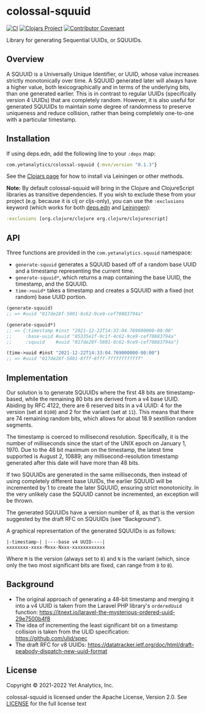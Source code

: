 # colossal-squuid

[![CI](https://github.com/yetanalytics/colossal-squuid/actions/workflows/main.yml/badge.svg)](https://github.com/yetanalytics/colossal-squuid/actions/workflows/main.yml) [![Clojars Project](https://img.shields.io/clojars/v/com.yetanalytics/colossal-squuid.svg)](https://clojars.org/com.yetanalytics/colossal-squuid) [![Contributor Covenant](https://img.shields.io/badge/Contributor%20Covenant-2.1-5e0b73.svg)](CODE_OF_CONDUCT.md)


Library for generating Sequential UUIDs, or SQUUIDs.

## Overview

A SQUUID is a Universally Unique Identifier, or UUID, whose value increases strictly monotonically over time. A SQUUID generated later will always have a higher value, both lexicographically and in terms of the underlying bits, than one generated earlier. This is in contrast to regular UUIDs (specifically version 4 UUIDs) that are completely random. However, it is also useful for generated SQUUIDs to maintain some degree of randomness to preserve uniqueness and reduce collision, rather than being completely one-to-one with a particular timestamp.

## Installation

If using deps.edn, add the following line to your `:deps` map:
```clojure
com.yetanalytics/colossal-squuid {:mvn/version "0.1.3"}
```
See the [Clojars page](https://clojars.org/com.yetanalytics/colossal-squuid) for how to install via Leiningen or other methods.

**Note:** By default colossal-squuid will bring in the Clojure and ClojureScript libraries as transitive dependencies. If you wish to exclude these from your project (e.g. because it is clj or cljs-only), you can use the `:exclusions` keyword (which works for both [deps.edn](https://simonrobson.net/2019/04/16/clojure-deps-with-exclusions.html) and [Leiningen](https://github.com/technomancy/leiningen/blob/master/sample.project.clj#L55)):
```clojure
:exclusions [org.clojure/clojure org.clojure/clojurescript]
```

## API

Three functions are provided in the `com.yetanalytics.squuid` namespace:
- `generate-squuid` generates a SQUUID based off of a random base UUID and a timestamp representing the current time.
- `generate-squuid*`, which returns a map containing the base UUID, the timestamp, and the SQUUID.
- `time->uuid*` takes a timestamp and creates a SQUUID with a fixed (not random)  base UUID portion.

```clojure
(generate-squuid)
;; => #uuid "017de28f-5801-8c62-9ce9-cef70883794a"

(generate-squuid*)
;; => {:timestamp #inst "2021-12-22T14:33:04.769000000-00:00"
;;     :base-uuid #uuid "85335e1f-9c1f-4c62-9ce9-cef70883794a"
;;     :squuid    #uuid "017de28f-5801-8c62-9ce9-cef70883794a"}

(time->uuid #inst "2021-12-22T14:33:04.769000000-00:00")
;; => #uuid "017de28f-5801-8fff-8fff-ffffffffffff"
```

## Implementation

Our solution is to generate SQUUIDs where the first 48 bits are timestamp-based, while the remaining 80 bits are derived from a v4 base UUID. Abiding by RFC 4122, there are 6 reserved bits in a v4 UUID: 4 for the version (set at `0100`) and 2 for the variant (set at `11`). This means that there are 74 remaining random bits, which allows for about 18.9 sextillion random segments.

The timestamp is coerced to millisecond resolution. Specifically, it is the number of milliseconds since the start of the UNIX epoch on January 1, 1970. Due to the 48 bit maximum on the timestamp, the latest time supported is August 2, 10889; any millisecond-resolution timestamp generated after this date will have more than 48 bits.

If two SQUUIDs are generated in the same milliseconds, then instead of using completely different base UUIDs, the earlier SQUUID will be incremented by 1 to create the later SQUUID, ensuring strict monotonicity. In the very unlikely case the SQUUID cannot be incremented, an exception will be thrown.

The generated SQUUIDs have a version number of 8, as that is the version suggested by the draft RFC on SQUUIDs (see "Background").

A graphical representation of the generated SQUUIDs is as follows:
```
|-timestamp-| |----base v4 UUID----|
xxxxxxxx-xxxx-Mxxx-Nxxx-xxxxxxxxxxxx
```
Where `M` is the version (always set to `8`) and `N` is the variant (which, since only the two most significant bits are fixed, can range from `8` to `B`).

## Background

- The original approach of generating a 48-bit timestamp and merging it into a v4 UUID is taken from the Laravel PHP library's `orderedUuid` function: https://itnext.io/laravel-the-mysterious-ordered-uuid-29e7500b4f8
- The idea of incrementing the least significant bit on a timestamp collision is taken from the ULID specification: https://github.com/ulid/spec
- The draft RFC for v8 UUIDs: https://datatracker.ietf.org/doc/html/draft-peabody-dispatch-new-uuid-format

## License

Copyright © 2021-2022 Yet Analytics, Inc.

colossal-squuid is licensed under the Apache License, Version 2.0. See [LICENSE](https://github.com/yetanalytics/colossal-squuid/blob/main/LICENSE) for the full license text
